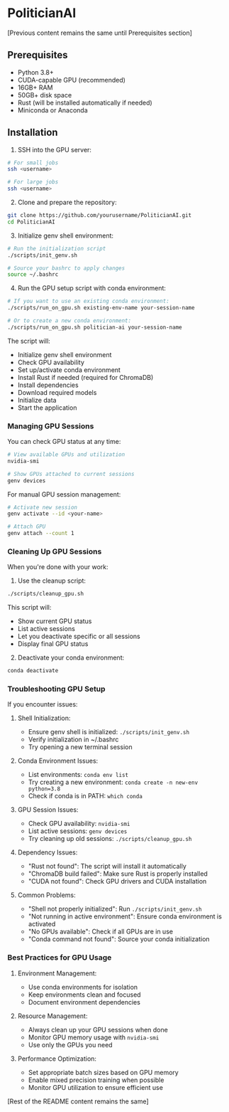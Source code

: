 # PoliticianAI

[Previous content remains the same until Prerequisites section]

## Prerequisites

- Python 3.8+
- CUDA-capable GPU (recommended)
- 16GB+ RAM
- 50GB+ disk space
- Rust (will be installed automatically if needed)
- Miniconda or Anaconda

## Installation

1. SSH into the GPU server:
```bash
# For small jobs
ssh <username>

# For large jobs
ssh <username>
```

2. Clone and prepare the repository:
```bash
git clone https://github.com/yourusername/PoliticianAI.git
cd PoliticianAI
```

3. Initialize genv shell environment:
```bash
# Run the initialization script
./scripts/init_genv.sh

# Source your bashrc to apply changes
source ~/.bashrc
```

4. Run the GPU setup script with conda environment:
```bash
# If you want to use an existing conda environment:
./scripts/run_on_gpu.sh existing-env-name your-session-name

# Or to create a new conda environment:
./scripts/run_on_gpu.sh politician-ai your-session-name
```

The script will:
- Initialize genv shell environment
- Check GPU availability
- Set up/activate conda environment
- Install Rust if needed (required for ChromaDB)
- Install dependencies
- Download required models
- Initialize data
- Start the application

### Managing GPU Sessions

You can check GPU status at any time:
```bash
# View available GPUs and utilization
nvidia-smi

# Show GPUs attached to current sessions
genv devices
```

For manual GPU session management:
```bash
# Activate new session
genv activate --id <your-name>

# Attach GPU
genv attach --count 1
```

### Cleaning Up GPU Sessions

When you're done with your work:

1. Use the cleanup script:
```bash
./scripts/cleanup_gpu.sh
```
This script will:
- Show current GPU status
- List active sessions
- Let you deactivate specific or all sessions
- Display final GPU status

2. Deactivate your conda environment:
```bash
conda deactivate
```

### Troubleshooting GPU Setup

If you encounter issues:

1. Shell Initialization:
   - Ensure genv shell is initialized: `./scripts/init_genv.sh`
   - Verify initialization in ~/.bashrc
   - Try opening a new terminal session

2. Conda Environment Issues:
   - List environments: `conda env list`
   - Try creating a new environment: `conda create -n new-env python=3.8`
   - Check if conda is in PATH: `which conda`

3. GPU Session Issues:
   - Check GPU availability: `nvidia-smi`
   - List active sessions: `genv devices`
   - Try cleaning up old sessions: `./scripts/cleanup_gpu.sh`

4. Dependency Issues:
   - "Rust not found": The script will install it automatically
   - "ChromaDB build failed": Make sure Rust is properly installed
   - "CUDA not found": Check GPU drivers and CUDA installation

5. Common Problems:
   - "Shell not properly initialized": Run `./scripts/init_genv.sh`
   - "Not running in active environment": Ensure conda environment is activated
   - "No GPUs available": Check if all GPUs are in use
   - "Conda command not found": Source your conda initialization

### Best Practices for GPU Usage

1. Environment Management:
   - Use conda environments for isolation
   - Keep environments clean and focused
   - Document environment dependencies

2. Resource Management:
   - Always clean up your GPU sessions when done
   - Monitor GPU memory usage with `nvidia-smi`
   - Use only the GPUs you need

3. Performance Optimization:
   - Set appropriate batch sizes based on GPU memory
   - Enable mixed precision training when possible
   - Monitor GPU utilization to ensure efficient use

[Rest of the README content remains the same]

